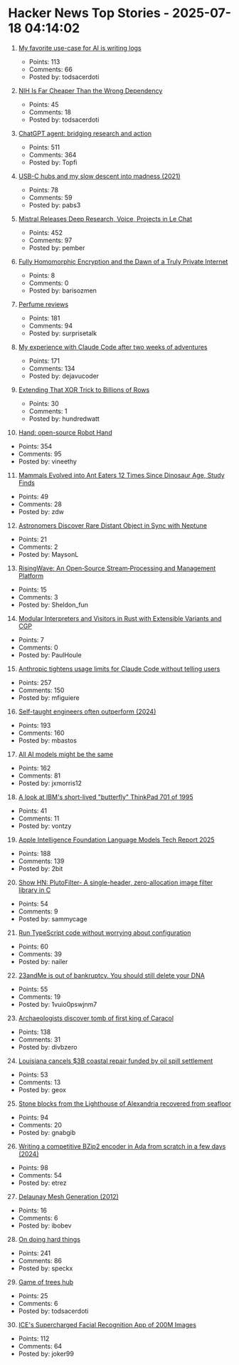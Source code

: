 # Hacker News Top Stories - 2025-07-18 04:14:02

1. [My favorite use-case for AI is writing logs](https://newsletter.vickiboykis.com/archive/my-favorite-use-case-for-ai-is-writing-logs/)
   - Points: 113
   - Comments: 66
   - Posted by: todsacerdoti

2. [NIH Is Far Cheaper Than the Wrong Dependency](https://lewiscampbell.tech/blog/250718.html)
   - Points: 45
   - Comments: 18
   - Posted by: todsacerdoti

3. [ChatGPT agent: bridging research and action](https://openai.com/index/introducing-chatgpt-agent/)
   - Points: 511
   - Comments: 364
   - Posted by: Topfi

4. [USB-C hubs and my slow descent into madness (2021)](https://overengineer.dev/blog/2021/04/25/usb-c-hub-madness/)
   - Points: 78
   - Comments: 59
   - Posted by: pabs3

5. [Mistral Releases Deep Research, Voice, Projects in Le Chat](https://mistral.ai/news/le-chat-dives-deep)
   - Points: 452
   - Comments: 97
   - Posted by: pember

6. [Fully Homomorphic Encryption and the Dawn of a Truly Private Internet](https://bozmen.io/fhe)
   - Points: 8
   - Comments: 0
   - Posted by: barisozmen

7. [Perfume reviews](https://gwern.net/blog/2025/perfume)
   - Points: 181
   - Comments: 94
   - Posted by: surprisetalk

8. [My experience with Claude Code after two weeks of adventures](https://sankalp.bearblog.dev/my-claude-code-experience-after-2-weeks-of-usage/)
   - Points: 171
   - Comments: 134
   - Posted by: dejavucoder

9. [Extending That XOR Trick to Billions of Rows](https://nochlin.com/blog/extending-that-xor-trick)
   - Points: 30
   - Comments: 1
   - Posted by: hundredwatt

10. [Hand: open-source Robot Hand](https://github.com/pollen-robotics/AmazingHand)
   - Points: 354
   - Comments: 95
   - Posted by: vineethy

11. [Mammals Evolved into Ant Eaters 12 Times Since Dinosaur Age, Study Finds](https://news.njit.edu/mammals-evolved-ant-eaters-12-times-dinosaur-age-study-finds)
   - Points: 49
   - Comments: 28
   - Posted by: zdw

12. [Astronomers Discover Rare Distant Object in Sync with Neptune](https://pweb.cfa.harvard.edu/news/astronomers-discover-rare-distant-object-sync-neptune)
   - Points: 21
   - Comments: 2
   - Posted by: MaysonL

13. [RisingWave: An Open‑Source Stream‑Processing and Management Platform](https://github.com/risingwavelabs/risingwave)
   - Points: 15
   - Comments: 3
   - Posted by: Sheldon_fun

14. [Modular Interpreters and Visitors in Rust with Extensible Variants and CGP](https://contextgeneric.dev/blog/extensible-datatypes-part-2/)
   - Points: 7
   - Comments: 0
   - Posted by: PaulHoule

15. [Anthropic tightens usage limits for Claude Code without telling users](https://techcrunch.com/2025/07/17/anthropic-tightens-usage-limits-for-claude-code-without-telling-users/)
   - Points: 257
   - Comments: 150
   - Posted by: mfiguiere

16. [Self-taught engineers often outperform (2024)](https://michaelbastos.com/blog/why-self-taught-engineers-often-outperform)
   - Points: 193
   - Comments: 160
   - Posted by: mbastos

17. [All AI models might be the same](https://blog.jxmo.io/p/there-is-only-one-model)
   - Points: 162
   - Comments: 81
   - Posted by: jxmorris12

18. [A look at IBM's short-lived "butterfly" ThinkPad 701 of 1995](https://www.fastcompany.com/91356463/ibm-thinkpad-701-butterfly-keyboard)
   - Points: 41
   - Comments: 11
   - Posted by: vontzy

19. [Apple Intelligence Foundation Language Models Tech Report 2025](https://machinelearning.apple.com/research/apple-foundation-models-tech-report-2025)
   - Points: 188
   - Comments: 139
   - Posted by: 2bit

20. [Show HN: PlutoFilter- A single-header, zero-allocation image filter library in C](https://github.com/sammycage/plutofilter)
   - Points: 54
   - Comments: 9
   - Posted by: sammycage

21. [Run TypeScript code without worrying about configuration](https://tsx.is/)
   - Points: 60
   - Comments: 39
   - Posted by: nailer

22. [23andMe is out of bankruptcy. You should still delete your DNA](https://www.washingtonpost.com/technology/2025/07/17/23andme-bankruptcy-privacy/)
   - Points: 55
   - Comments: 19
   - Posted by: 1vuio0pswjnm7

23. [Archaeologists discover tomb of first king of Caracol](https://uh.edu/news-events/stories/2025/july/07102025-caracol-chase-discovery-maya-ruler.php)
   - Points: 138
   - Comments: 31
   - Posted by: divbzero

24. [Louisiana cancels $3B coastal repair funded by oil spill settlement](https://apnews.com/article/louisiana-coastal-restoration-gulf-oil-spill-affaae2877bf250f636a633a14fbd0c7)
   - Points: 53
   - Comments: 13
   - Posted by: geox

25. [Stone blocks from the Lighthouse of Alexandria recovered from seafloor](https://archaeologymag.com/2025/07/lighthouse-of-alexandria-rises-again/)
   - Points: 94
   - Comments: 20
   - Posted by: gnabgib

26. [Writing a competitive BZip2 encoder in Ada from scratch in a few days (2024)](https://gautiersblog.blogspot.com/2024/11/writing-bzip2-encoder-in-ada-from.html)
   - Points: 98
   - Comments: 54
   - Posted by: etrez

27. [Delaunay Mesh Generation (2012)](https://people.eecs.berkeley.edu/~jrs/meshbook.html)
   - Points: 16
   - Comments: 6
   - Posted by: ibobev

28. [On doing hard things](https://parv.bearblog.dev/kayaking/)
   - Points: 241
   - Comments: 86
   - Posted by: speckx

29. [Game of trees hub](https://gothub.org/)
   - Points: 25
   - Comments: 6
   - Posted by: todsacerdoti

30. [ICE's Supercharged Facial Recognition App of 200M Images](https://www.404media.co/inside-ices-supercharged-facial-recognition-app-of-200-million-images/)
   - Points: 112
   - Comments: 64
   - Posted by: joker99

